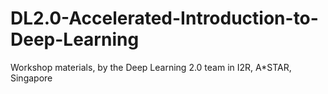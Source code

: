 # DL2.0-Accelerated-Introduction-to-Deep-Learning
Workshop materials, by the Deep Learning 2.0 team in I2R, A*STAR, Singapore
